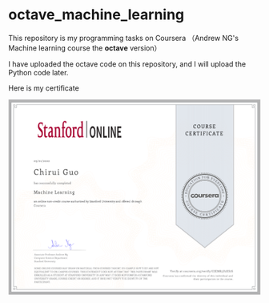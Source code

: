 # octave_machine_learning

This repository is my programming tasks on Coursera （Andrew NG's Machine learning course the **octave** version）

I have uploaded the octave code on this repository, and I will upload the Python code later.

Here is my certificate

<img src="certificate.png" alt="certificate" style="zoom: 50%;" />
